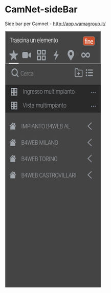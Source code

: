 # CamNet-sideBar
Side bar per Camnet - http://app.wamagroup.it/

<img src="source/Readme.png" width="300" height="800"> 
